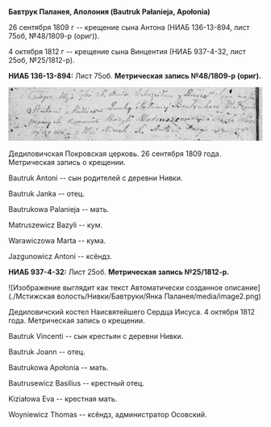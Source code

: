 **Бавтрук Паланея, Аполония (Bautruk Pałanieja, Apołonia)**

26 сентября 1809 г -- крещение сына Антона (НИАБ 136-13-894, лист 75об,
№48/1809-р (ориг)).

4 октября 1812 г -- крещение сына Винцентия (НИАБ 937-4-32, лист 25об,
№25/1812-р).

**НИАБ 136-13-894:** Лист 75об. **Метрическая запись №48/1809-р
(ориг).**

![](./media/8d49f551e728f2a99d2d2e516e4909b093279e6b.png)

Дедиловичская Покровская церковь. 26 сентября 1809 года. Метрическая
запись о крещении.

Bautruk Antoni -- сын родителей с деревни Нивки.

Bautruk Janka -- отец.

Bautrukowa Palanieja -- мать.

Matruszewicz Bazyli -- кум.

Warawiczowa Marta -- кума.

Jazgunowicz Antoni -- ксёндз.

**НИАБ 937-4-32:** Лист 25об. **Метрическая запись №25/1812-р.**

![Изображение выглядит как текст Автоматически созданное
описание](./Мстижская волость/Нивки/Бавтруки/Янка Паланея/media/image2.png)

Дедиловичский костел Наисвятейшего Сердца Иисуса. 4 октября 1812 года.
Метрическая запись о крещении.

Bautruk Vincenti -- сын крестьян с деревни Нивки.

Bautruk Joann -- отец.

Bautrukowa Apołonia -- мать.

Bautrusewicz Basilius -- крестный отец.

Kiziałowa Eva -- крестная мать.

Woyniewicz Thomas -- ксёндз, администратор Осовский.
